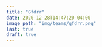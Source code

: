 ```yaml
---
title: "Gfdrr"
date: 2020-12-28T14:47:20-04:00
image_path: "img/teams/gfdrr.png"
last: true
draft: true
---
```


